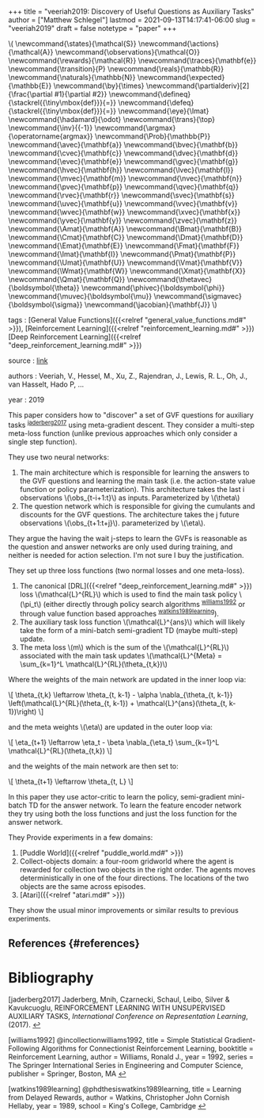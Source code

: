 +++
title = "veeriah2019: Discovery of Useful Questions as Auxiliary Tasks"
author = ["Matthew Schlegel"]
lastmod = 2021-09-13T14:17:41-06:00
slug = "veeriah2019"
draft = false
notetype = "paper"
+++

\\( \newcommand{\states}{\mathcal{S}}
\newcommand{\actions}{\mathcal{A}}
\newcommand{\observations}{\mathcal{O}}
\newcommand{\rewards}{\mathcal{R}}
\newcommand{\traces}{\mathbf{e}}
\newcommand{\transition}{P}
\newcommand{\reals}{\mathbb{R}}
\newcommand{\naturals}{\mathbb{N}}
\newcommand{\expected}{\mathbb{E}}
\newcommand{\by}{\times}
\newcommand{\partialderiv}[2]{\frac{\partial #1}{\partial #2}}
\newcommand{\defineq}{\stackrel{{\tiny\mbox{def}}}{=}}
\newcommand{\defeq}{\stackrel{{\tiny\mbox{def}}}{=}}
\newcommand{\eye}{\Imat}
\newcommand{\hadamard}{\odot}
\newcommand{\trans}{\top}
\newcommand{\inv}{{-1}}
\newcommand{\argmax}{\operatorname{argmax}}
\newcommand{\Prob}{\mathbb{P}}
\newcommand{\avec}{\mathbf{a}}
\newcommand{\bvec}{\mathbf{b}}
\newcommand{\cvec}{\mathbf{c}}
\newcommand{\dvec}{\mathbf{d}}
\newcommand{\evec}{\mathbf{e}}
\newcommand{\gvec}{\mathbf{g}}
\newcommand{\hvec}{\mathbf{h}}
\newcommand{\lvec}{\mathbf{l}}
\newcommand{\mvec}{\mathbf{m}}
\newcommand{\nvec}{\mathbf{n}}
\newcommand{\pvec}{\mathbf{p}}
\newcommand{\qvec}{\mathbf{q}}
\newcommand{\rvec}{\mathbf{r}}
\newcommand{\svec}{\mathbf{s}}
\newcommand{\uvec}{\mathbf{u}}
\newcommand{\vvec}{\mathbf{v}}
\newcommand{\wvec}{\mathbf{w}}
\newcommand{\xvec}{\mathbf{x}}
\newcommand{\yvec}{\mathbf{y}}
\newcommand{\zvec}{\mathbf{z}}
\newcommand{\Amat}{\mathbf{A}}
\newcommand{\Bmat}{\mathbf{B}}
\newcommand{\Cmat}{\mathbf{C}}
\newcommand{\Dmat}{\mathbf{D}}
\newcommand{\Emat}{\mathbf{E}}
\newcommand{\Fmat}{\mathbf{F}}
\newcommand{\Imat}{\mathbf{I}}
\newcommand{\Pmat}{\mathbf{P}}
\newcommand{\Umat}{\mathbf{U}}
\newcommand{\Vmat}{\mathbf{V}}
\newcommand{\Wmat}{\mathbf{W}}
\newcommand{\Xmat}{\mathbf{X}}
\newcommand{\Qmat}{\mathbf{Q}}
\newcommand{\thetavec}{\boldsymbol{\theta}}
\newcommand{\phivec}{\boldsymbol{\phi}}
\newcommand{\muvec}{\boldsymbol{\mu}}
\newcommand{\sigmavec}{\boldsymbol{\sigma}}
\newcommand{\jacobian}{\mathbf{J}}
\\)

tags
: [General Value Functions]({{<relref "general_value_functions.md#" >}}), [Reinforcement Learning]({{<relref "reinforcement_learning.md#" >}})[Deep Reinforcement Learning]({{<relref "deep_reinforcement_learning.md#" >}})

source
: [link](http://papers.nips.cc/paper/9129-discovery-of-useful-questions-as-auxiliary-tasks)

authors
: Veeriah, V., Hessel, M., Xu, Z., Rajendran, J., Lewis, R. L., Oh, J., van Hasselt, Hado P, …

year
: 2019

This paper considers how to "discover" a set of GVF questions for auxiliary tasks <sup id="b7fd6e9e5809238a69c909aefb245768"><a href="#jaderberg2017" title="Jaderberg, Mnih, Czarnecki, Schaul, Leibo, Silver \&amp; Kavukcuoglu, {{REINFORCEMENT LEARNING WITH UNSUPERVISED AUXILIARY TASKS}}, {International Conference on Representation Learning}, v(), (2017).">jaderberg2017</a></sup> using meta-gradient descent. They consider a multi-step meta-loss function (unlike previous approaches which only consider a single step function).

They use two neural networks:

1.  The main architecture which is responsible for learning the answers to the GVF questions and learning the main task (i.e. the action-state value function or policy parameterization). This architecture takes the last i observations \\(\obs\_{t-i+1:t}\\) as inputs. Parameterized by \\(\theta\\)
2.  The question network which is responsible for giving the cumulants and discounts for the GVF questions. The architecture takes the j future observations \\(\obs\_{t+1:t+j}\\). parameterized by \\(\eta\\).

They argue the having the wait j-steps to learn the GVFs is reasonable as the question and answer networks are only used during training, and neither is needed for action selection. I'm not sure I buy the justification.

They set up three loss functions (two normal losses and one meta-loss).

1.  The canonical [DRL]({{<relref "deep_reinforcement_learning.md#" >}}) loss \\(\mathcal{L}^{RL}\\) which is used to find the main task policy \\(\pi\_t\\) (either directly through policy search algorithms <sup id="972b5cafcdddd5e9844535cdc7870538"><a href="#williams1992" title="@incollection{williams1992,
      title = {Simple {{Statistical Gradient}}-{{Following Algorithms}} for {{Connectionist Reinforcement Learning}}},
      booktitle = {Reinforcement {{Learning}}},
      author = {Williams, Ronald J.},
      year = {1992},
      series = {The {{Springer International Series}} in {{Engineering}} and {{Computer Science}}},
      publisher = {{Springer, Boston, MA}}
    }">williams1992</a></sup> or through value function based approaches <sup id="813c364b402bc49c1d8af7f0e043bed4"><a href="#watkins1989learning" title="@phdthesis{watkins1989learning,
      title = {Learning from Delayed Rewards},
      author = {Watkins, Christopher John Cornish Hellaby},
      year = {1989},
      school = {King's College, Cambridge}
    }">watkins1989learning</a></sup>).
2.  The auxiliary task loss function \\(\mathcal{L}^{ans}\\) which will likely take the form of a mini-batch semi-gradient TD (maybe multi-step) update.
3.  The meta loss \\(m\\) which is the sum of the \\(\mathcal{L}^{RL}\\) associated with the main task updates \\(\mathcal{L}^{Meta} = \sum\_{k=1}^L \mathcal{L}^{RL}(\theta\_{t,k})\\)

Where the weights of the main network are updated in the inner loop via:

\\[
\theta\_{t,k} \leftarrow \theta\_{t, k-1} - \alpha \nabla\_{\theta\_{t, k-1}} \left(\mathcal{L}^{RL}(\theta\_{t, k-1}) + \mathcal{L}^{ans}(\theta\_{t, k-1})\right)
\\]

and the meta weights \\(\eta\\) are updated in the outer loop via:

\\[
\eta\_{t+1} \leftarrow \eta\_t - \beta \nabla\_{\eta\_t} \sum\_{k=1}^L \mathcal{L}^{RL}(\theta\_{t,k})
\\]

and the weights of the main network are then set to:

\\[
\theta\_{t+1} \leftarrow \theta\_{t, L}
\\]

In this paper they use actor-critic to learn the policy, semi-gradient mini-batch TD for the answer network. To learn the feature encoder network they try using both the loss functions and just the loss function for the answer network.

They Provide experiments in a few domains:

1.  [Puddle World]({{<relref "puddle_world.md#" >}})
2.  Collect-objects domain: a four-room gridworld where the agent is rewarded for collection two objects in the right order. The agents moves deterministically in one of the four directions. The locations of the two objects are the same across episodes.
3.  [Atari]({{<relref "atari.md#" >}})

They show the usual minor improvements or similar results to previous experiments.


## References {#references}


# Bibliography
<a id="jaderberg2017"></a>[jaderberg2017] Jaderberg, Mnih, Czarnecki, Schaul, Leibo, Silver & Kavukcuoglu, REINFORCEMENT LEARNING WITH UNSUPERVISED AUXILIARY TASKS, <i>International Conference on Representation Learning</i>,  (2017). [↩](#b7fd6e9e5809238a69c909aefb245768)

<a id="williams1992"></a>[williams1992] @incollectionwilliams1992,
  title = Simple Statistical Gradient-Following Algorithms for Connectionist Reinforcement Learning,
  booktitle = Reinforcement Learning,
  author = Williams, Ronald J.,
  year = 1992,
  series = The Springer International Series in Engineering and Computer Science,
  publisher = Springer, Boston, MA
 [↩](#972b5cafcdddd5e9844535cdc7870538)

<a id="watkins1989learning"></a>[watkins1989learning] @phdthesiswatkins1989learning,
  title = Learning from Delayed Rewards,
  author = Watkins, Christopher John Cornish Hellaby,
  year = 1989,
  school = King's College, Cambridge
 [↩](#813c364b402bc49c1d8af7f0e043bed4)
